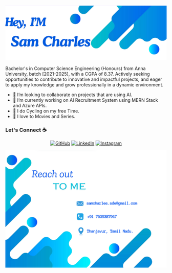 ![alt text](./images/top.png)

Bachelor's in Computer Science Engineering (Honours) from Anna University, batch [2021-2025], with a CGPA of 8.37. Actively seeking opportunities to contribute to innovative and impactful projects, and eager to apply my knowledge and grow professionally in a dynamic environment.

<!-- ⚡ Fun fact: -->
- 👯 I’m looking to collaborate on projects that are using AI.
- 🌱 I’m currently working on AI Recruitment System using MERN Stack and Azure APIs.
- 🚵 I do Cycling on my free Time.
- 🍿 I love to Movies and Series.


### Let's Connect :coffee:
<p align="center">
	<a href="https://github.com/Samcharles5/"><img src="https://img.icons8.com/bubbles/50/000000/github.png" alt="GitHub"/></a>
	<a href="https://www.linkedin.com/in/sam--charles--/"><img src="https://img.icons8.com/bubbles/50/000000/linkedin.png" alt="LinkedIn"/></a>
	<a href="https://www.instagram.com/sam__charles__/"><img src="https://img.icons8.com/bubbles/50/000000/instagram.png" alt="Instagram"/></a>
</p>

![alt text](./images/buttom.png)